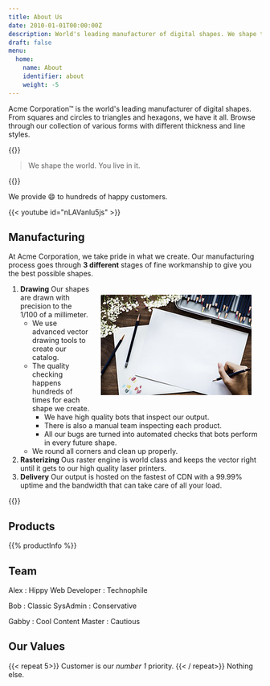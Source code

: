 ```yaml
---
title: About Us
date: 2010-01-01T00:00:00Z
description: World's leading manufacturer of digital shapes. We shape the world. You live in it.
draft: false
menu:
  home:
    name: About
    identifier: about
    weight: -5
---
```


Acme Corporation&trade; is the world's leading manufacturer of digital shapes. From squares and circles to triangles and hexagons, we have it all. Browse through our collection of various forms with different thickness and line styles.

{{<divider>}}

> We shape the world. You live in it.

{{<divider>}}

We provide :smile: to hundreds of happy customers.

{{< youtube id="nLAVanlu5js" >}}

Manufacturing
--------------

At Acme Corporation, we take pride in what we create. Our manufacturing process goes through **3 different** stages of fine workmanship to give you the best possible shapes.

<img style="float:right; margin: 20px;" src="draw.jpg">

1. **Drawing** Our shapes are drawn with precision to the 1/100 of a millimeter.
   * We use advanced vector drawing tools to create our catalog.
   * The quality checking happens hundreds of times for each shape we create.
     * We have high quality bots that inspect our output.
     * There is also a manual team inspecting each product.
     * All our bugs are turned into automated checks that bots perform in every future shape.
   * We round all corners and clean up properly.
2. **Rasterizing** Ous raster engine is world class and keeps the vector right until it gets to our high quality laser printers.
3. **Delivery** Our output is hosted on the fastest of CDN with a 99.99% uptime and the bandwidth that can take care of all your load.

{{<divider>}}

Products
---------

{{% productInfo %}}

Team
-----

Alex
: Hippy Web Developer
: Technophile

Bob
: Classic SysAdmin
: Conservative

Gabby
: Cool Content Master
: Cautious

Our Values
-----------
{{< repeat 5>}}
Customer is our *number 1* priority.
{{< / repeat>}}
Nothing else.
